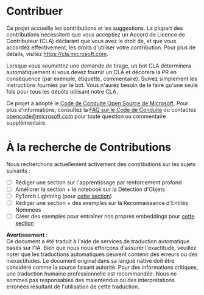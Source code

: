 # Contribuer

Ce projet accueille les contributions et les suggestions. La plupart des contributions nécessitent que vous acceptiez un Accord de Licence de Contributeur (CLA) déclarant que vous avez le droit de, et que vous accordez effectivement, les droits d'utiliser votre contribution. Pour plus de détails, visitez https://cla.microsoft.com.

Lorsque vous soumettez une demande de tirage, un bot CLA déterminera automatiquement si vous devez fournir un CLA et décorera la PR en conséquence (par exemple, étiquette, commentaire). Suivez simplement les instructions fournies par le bot. Vous n'aurez besoin de le faire qu'une seule fois pour tous les dépôts utilisant notre CLA.

Ce projet a adopté le [Code de Conduite Open Source de Microsoft](https://opensource.microsoft.com/codeofconduct/). Pour plus d'informations, consultez la [FAQ sur le Code de Conduite](https://opensource.microsoft.com/codeofconduct/faq/) ou contactez [opencode@microsoft.com](mailto:opencode@microsoft.com) pour toute question ou commentaire supplémentaire.

# À la recherche de Contributions

Nous recherchons actuellement activement des contributions sur les sujets suivants :

- [ ] Rédiger une section sur l'apprentissage par renforcement profond
- [ ] Améliorer la section + le notebook sur la Détection d'Objets
- [ ] PyTorch Lightning (pour [cette section](https://github.com/microsoft/AI-For-Beginners/blob/main/3-NeuralNetworks/05-Frameworks/README.md))
- [ ] Rédiger une section + des exemples sur la Reconnaissance d'Entités Nommées
- [ ] Créer des exemples pour entraîner nos propres embeddings pour [cette section](https://github.com/microsoft/AI-For-Beginners/tree/main/5-NLP/15-LanguageModeling)

**Avertissement** :  
Ce document a été traduit à l'aide de services de traduction automatique basés sur l'IA. Bien que nous nous efforçons d'assurer l'exactitude, veuillez noter que les traductions automatiques peuvent contenir des erreurs ou des inexactitudes. Le document original dans sa langue native doit être considéré comme la source faisant autorité. Pour des informations critiques, une traduction humaine professionnelle est recommandée. Nous ne sommes pas responsables des malentendus ou des interprétations erronées résultant de l'utilisation de cette traduction.
